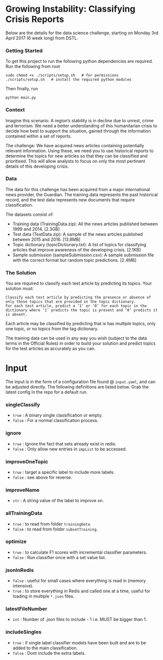 # Growing Instability: Classifying Crisis Reports
Below are the details for the data science challenge, starting on Monday 3rd April 2017 (6 week long) from DSTL.

### Getting Started
To get this project to run the following python dependencies are required. Run the following from root
```
sudo chmod +x ./scripts/setup.sh   # for permissions
./scripts/setup.sh   # install the required python modules
```
Then finally, run
```
python main.py
```

### Context
Imagine this scenario: A region’s stability is in decline due to unrest, crime and terrorism. We need a better understanding of this humanitarian crisis to decide how best to support the situation, gained through the information contained within a set of reports.

The challenge: We have acquired news articles containing potentially relevant information. Using these, we need you to use historical reports to determine the topics for new articles so that they can be classified and prioritised. This will allow analysts to focus on only the most pertinent details of this developing crisis.

### Data
The data for this challenge has been acquired from a major international news provider, the Guardian. The training data represents the past historical record, and the test data represents new documents that require classification.

The datasets consist of:

  - Training data (TrainingData.zip): All the news articles published between 1999 and 2014. [2.3GB]
  - Test data (TestData.zip): A sample of the news articles published between 2015 and 2016. [13.8MB]
  - Topic dictionary (topicDictionary.txt): A list of topics for classifying articles that improve awareness of the developing crisis. [2.1KB]
  - Sample submission (sampleSubmission.csv): A sample submission file with the correct format but random topic predictions. [2.4MB]

### The Solution
You are required to classify each test article by predicting its topics. Your solution must:

    Classify each test article by predicting the presence or absence of only those topics that are provided in the topic dictionary.
    For each test article, predict a ‘1’ or ‘0’ for each topic in the dictionary where ‘1’ predicts the topic is present and ‘0’ predicts it is absent.

Each article may be classified by predicting that is has multiple topics, only one topic, or no topics from the tag dictionary.

The training data can be used in any way you wish (subject to the data terms in the Official Rules) in order to build your solution and predict topics for the test articles as accurately as you can. 

# Input
The input is in the form of a configuration file found @ `input.yaml`, and can be adjusted directly. The following definitions are listed below. Grab the latest config in the repo for a default run.

### singleClassify
  -  `true` : A binary single classification or empty.
  - `false` : For a normal classification process.

### ignore
  -  `true` : Ignore the fact that sets already exist in redis.
  - `false` : Only allow new entries in `impList` to be accessed.

### improveOneTopic 
  -  `true` : target a specific label to include more labels.
  - `false` : see above for reverse.

### improveName
  - `str` : A string value of the label to improve on.

### allTrainingData 
  -  `true` : to read from folder `trainingData`.
  - `false` : to read from folder `subsetTraining`.

### optimize
  -  `true` : to calculate F1 scores with incremental classifier parameters.
  - `false` : Run classifier once with a set value list.

### jsonInRedis
  - `false` : useful for small cases where everything is read in (memory intensive).
  -  `true` : to store everything in Redis and called one at a time, useful for loading in multiple `*.json` files.

### latestFileNumber 
  - `int` : Number of .json files to include - 1 i.e. MUST be bigger than 1.

### includeSingles
  -  `true` : if single label classifier models have been built and are to be added to the main classification.
  - `false` : Dont include the extra labels.

